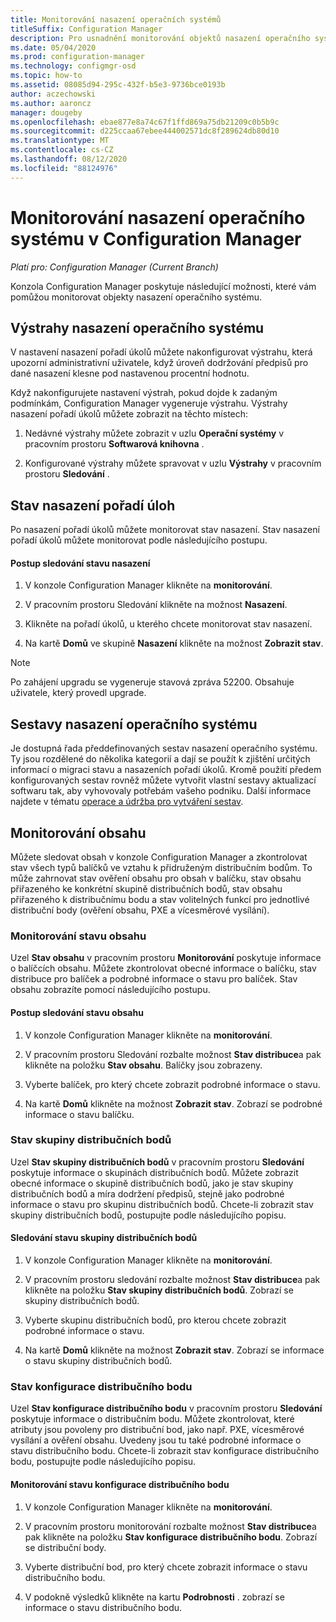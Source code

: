 ```yaml
---
title: Monitorování nasazení operačních systémů
titleSuffix: Configuration Manager
description: Pro usnadnění monitorování objektů nasazení operačního systému poskytuje konzola Configuration Manager výstrahy, sestavy a různé indikátory stavu.
ms.date: 05/04/2020
ms.prod: configuration-manager
ms.technology: configmgr-osd
ms.topic: how-to
ms.assetid: 08085d94-295c-432f-b5e3-9736bce0193b
author: aczechowski
ms.author: aaroncz
manager: dougeby
ms.openlocfilehash: ebae877e8a74c67f1ffd869a75db21209c0b5b9c
ms.sourcegitcommit: d225ccaa67ebee444002571dc8f289624db80d10
ms.translationtype: MT
ms.contentlocale: cs-CZ
ms.lasthandoff: 08/12/2020
ms.locfileid: "88124976"
---
```

# <a name="monitor-operating-system-deployments-in-configuration-manager"></a>Monitorování nasazení operačního systému v Configuration Manager

*Platí pro: Configuration Manager (Current Branch)*

Konzola Configuration Manager poskytuje následující možnosti, které vám pomůžou monitorovat objekty nasazení operačního systému.  


##  <a name="alerts-for-operating-system-deployments"></a><a name="BKMK_OSDAlerts"></a> Výstrahy nasazení operačního systému  
 V nastavení nasazení pořadí úkolů můžete nakonfigurovat výstrahu, která upozorní administrativní uživatele, když úroveň dodržování předpisů pro dané nasazení klesne pod nastavenou procentní hodnotu.  

 Když nakonfigurujete nastavení výstrah, pokud dojde k zadaným podmínkám, Configuration Manager vygeneruje výstrahu. Výstrahy nasazení pořadí úkolů můžete zobrazit na těchto místech:  

1.  Nedávné výstrahy můžete zobrazit v uzlu **Operační systémy** v pracovním prostoru **Softwarová knihovna** .  

2.  Konfigurované výstrahy můžete spravovat v uzlu **Výstrahy** v pracovním prostoru **Sledování** .  

##  <a name="task-sequence-deployment-status"></a><a name="BKMK_TSDeployStatus"></a>Stav nasazení pořadí úloh  
 Po nasazení pořadí úkolů můžete monitorovat stav nasazení. Stav nasazení pořadí úkolů můžete monitorovat podle následujícího postupu.  

#### <a name="to-monitor-deployment-status"></a>Postup sledování stavu nasazení  

1.  V konzole Configuration Manager klikněte na **monitorování**.  

2.  V pracovním prostoru Sledování klikněte na možnost **Nasazení**.  

3.  Klikněte na pořadí úkolů, u kterého chcete monitorovat stav nasazení.  

4.  Na kartě **Domů** ve skupině **Nasazení** klikněte na možnost **Zobrazit stav**.  

> [!NOTE]  
> Po zahájení upgradu se vygeneruje stavová zpráva 52200. Obsahuje uživatele, který provedl upgrade.  

##  <a name="operating-system-deployment-reports"></a><a name="BKMK_TSReports"></a> Sestavy nasazení operačního systému  
 Je dostupná řada předdefinovaných sestav nasazení operačního systému. Ty jsou rozdělené do několika kategorií a dají se použít k zjištění určitých informací o migraci stavu a nasazeních pořadí úkolů. Kromě použití předem konfigurovaných sestav rovněž můžete vytvořit vlastní sestavy aktualizací softwaru tak, aby vyhovovaly potřebám vašeho podniku. Další informace najdete v tématu [operace a údržba pro vytváření sestav](../../core/servers/manage/operations-and-maintenance-for-reporting.md).  

##  <a name="monitor-content"></a><a name="BKMK_MonitorContent"></a>Monitorování obsahu  
 Můžete sledovat obsah v konzole Configuration Manager a zkontrolovat stav všech typů balíčků ve vztahu k přidruženým distribučním bodům. To může zahrnovat stav ověření obsahu pro obsah v balíčku, stav obsahu přiřazeného ke konkrétní skupině distribučních bodů, stav obsahu přiřazeného k distribučnímu bodu a stav volitelných funkcí pro jednotlivé distribuční body (ověření obsahu, PXE a vícesměrové vysílání).  

###  <a name="content-status-monitoring"></a><a name="BKMK_ContentStatus"></a> Monitorování stavu obsahu  
 Uzel **Stav obsahu** v pracovním prostoru **Monitorování** poskytuje informace o balíčcích obsahu. Můžete zkontrolovat obecné informace o balíčku, stav distribuce pro balíček a podrobné informace o stavu pro balíček. Stav obsahu zobrazíte pomocí následujícího postupu.  

#### <a name="to-monitor-content-status"></a>Postup sledování stavu obsahu  

1.  V konzole Configuration Manager klikněte na **monitorování**.  

2.  V pracovním prostoru Sledování rozbalte možnost **Stav distribuce**a pak klikněte na položku **Stav obsahu**. Balíčky jsou zobrazeny.  

3.  Vyberte balíček, pro který chcete zobrazit podrobné informace o stavu.  

4.  Na kartě **Domů** klikněte na možnost **Zobrazit stav**. Zobrazí se podrobné informace o stavu balíčku.  

###  <a name="distribution-point-group-status"></a><a name="BKMK_DPGroupStatus"></a>Stav skupiny distribučních bodů  
 Uzel **Stav skupiny distribučních bodů** v pracovním prostoru **Sledování** poskytuje informace o skupinách distribučních bodů. Můžete zobrazit obecné informace o skupině distribučních bodů, jako je stav skupiny distribučních bodů a míra dodržení předpisů, stejně jako podrobné informace o stavu pro skupinu distribučních bodů. Chcete-li zobrazit stav skupiny distribučních bodů, postupujte podle následujícího popisu.  

#### <a name="to-monitor-distribution-point-group-status"></a>Sledování stavu skupiny distribučních bodů  

1.  V konzole Configuration Manager klikněte na **monitorování**.  

2.  V pracovním prostoru sledování rozbalte možnost **Stav distribuce**a pak klikněte na položku **Stav skupiny distribučních bodů**. Zobrazí se skupiny distribučních bodů.  

3.  Vyberte skupinu distribučních bodů, pro kterou chcete zobrazit podrobné informace o stavu.  

4.  Na kartě **Domů** klikněte na možnost **Zobrazit stav**. Zobrazí se informace o stavu skupiny distribučních bodů.  

###  <a name="distribution-point-configuration-status"></a><a name="BKMK_DPConfigStatus"></a>Stav konfigurace distribučního bodu  
 Uzel **Stav konfigurace distribučního bodu** v pracovním prostoru **Sledování** poskytuje informace o distribučním bodu. Můžete zkontrolovat, které atributy jsou povoleny pro distribuční bod, jako např. PXE, vícesměrové vysílání a ověření obsahu. Uvedeny jsou tu také podrobné informace o stavu distribučního bodu. Chcete-li zobrazit stav konfigurace distribučního bodu, postupujte podle následujícího popisu.  

#### <a name="to-monitor-distribution-point-configuration-status"></a>Monitorování stavu konfigurace distribučního bodu  

1.  V konzole Configuration Manager klikněte na **monitorování**.  

2.  V pracovním prostoru monitorování rozbalte možnost **Stav distribuce**a pak klikněte na položku **Stav konfigurace distribučního bodu**. Zobrazí se distribuční body.  

3.  Vyberte distribuční bod, pro který chcete zobrazit informace o stavu distribučního bodu.  

4.  V podokně výsledků klikněte na kartu **Podrobnosti** . zobrazí se informace o stavu distribučního bodu.  
